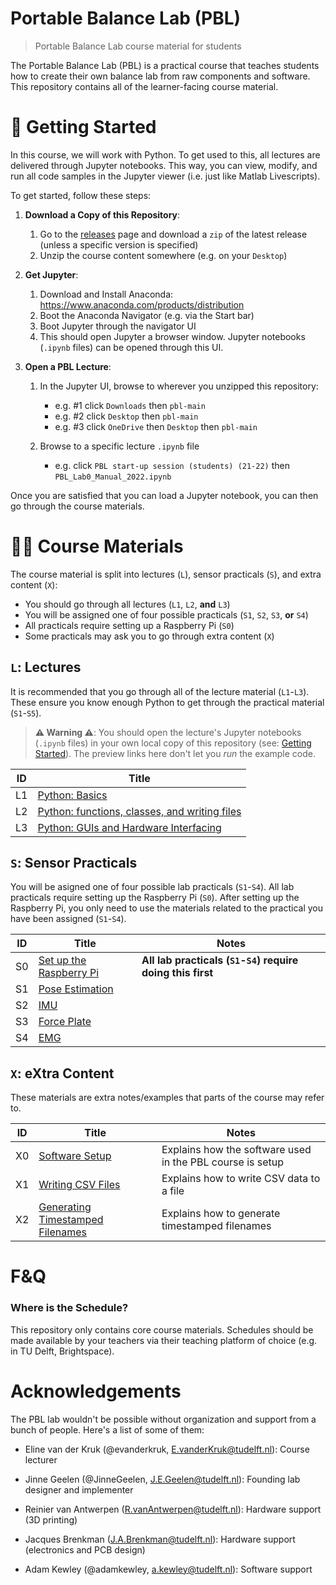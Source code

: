 # Portable Balance Lab (PBL)

> Portable Balance Lab course material for students

The Portable Balance Lab (PBL) is a practical course that teaches students how to create their own balance lab from raw components and software. This repository contains all of the learner-facing course material.


# <a name="getting-started"></a> 🚀 Getting Started

In this course, we will work with Python. To get used to this, all lectures are delivered through Jupyter notebooks. This way, you can view, modify, and run all code samples in the Jupyter viewer (i.e. just like Matlab Livescripts).

To get started, follow these steps:

1. **Download a Copy of this Repository**:

    1. Go to the [releases](../../releases) page and download a `zip` of the latest release
       (unless a specific version is specified)
    2. Unzip the course content somewhere (e.g. on your `Desktop`)

2. **Get Jupyter**:

    1. Download and Install Anaconda: https://www.anaconda.com/products/distribution
    2. Boot the Anaconda Navigator (e.g. via the Start bar)
    3. Boot Jupyter through the navigator UI
    4. This should open Jupyter a browser window. Jupyter notebooks (`.ipynb` files) can be opened through this UI.

3. **Open a PBL Lecture**:

    1. In the Jupyter UI, browse to wherever you unzipped this repository:

        * e.g. #1 click `Downloads` then `pbl-main`
        * e.g. #2 click `Desktop` then `pbl-main`
        * e.g. #3 click `OneDrive` then `Desktop` then `pbl-main`

    2. Browse to a specific lecture `.ipynb` file

         * e.g. click `PBL start-up session (students) (21-22)` then `PBL_Lab0_Manual_2022.ipynb`

Once you are satisfied that you can load a Jupyter notebook, you can then go through the course materials.


# 👩‍🏫 Course Materials

The course material is split into lectures (`L`), sensor practicals (`S`), and extra content (`X`):

- You should go through all lectures (`L1`, `L2`, **and** `L3`)
- You will be assigned one of four possible practicals (`S1`, `S2`, `S3`, **or** `S4`)
- All practicals require setting up a Raspberry Pi (`S0`)
- Some practicals may ask you to go through extra content (`X`)


## `L`: Lectures

It is recommended that you go through all of the lecture material (`L1`-`L3`). These ensure you know enough Python to get through the practical material (`S1`-`S5`).

> **⚠️ Warning ⚠️**: You should open the lecture's Jupyter notebooks (`.ipynb` files) in your own local copy of this repository (see: [Getting Started](#getting-started)). The preview links here don't let you *run* the example code.

| ID | Title |
| -- | ----- |
| L1 | [Python: Basics](L1_PythonBasics/L1_PythonBasics.ipynb) |
| L2 | [Python: functions, classes, and writing files](L2_PythonClassesAndWritingFiles/L2_PythonClassesAndWritingFiles.ipynb) |
| L3 | [Python: GUIs and Hardware Interfacing](L3_PythonGUIsAndHardware/L3_PythonGUIsAndHardware.ipynb) |


## `S`: Sensor Practicals

You will be asigned one of four possible lab practicals (`S1`-`S4`). All lab practicals require setting up the Raspberry Pi (`S0`). After setting up the Raspberry Pi, you only need to use the materials related to the practical you have been assigned (`S1`-`S4`).

| ID | Title | Notes |
| -- | ----- | ----- |
| S0 | [Set up the Raspberry Pi](S1_SetUpRaspberryPi/S1_SetUpRaspberryPi.ipynb) | **All lab practicals (`S1`-`S4`) require doing this first** |
| S1 | [Pose Estimation](S2_PoseEstimation/S2_PoseEstimation.ipynb) | |
| S2 | [IMU](S2_IMU/S2_IMU.ipynb) | |
| S3 | [Force Plate](S3_ForcePlate/S3_ForcePlate.ipynb) | |
| S4 | [EMG](S4_EMG/S4_EMG.ipynb) | |


## `X`: eXtra Content

These materials are extra notes/examples that parts of the course may refer to.

| ID | Title | Notes |
| -- | ----- | ----- |
| X0 | [Software Setup](X2_InstallSoftware/README.md) | Explains how the software used in the PBL course is setup |
| X1 | [Writing CSV Files](X1_WritingCSVFiles/X1_WritingCSVFiles.ipynb) | Explains how to write CSV data to a file |
| X2 | [Generating Timestamped Filenames](X2_GeneratingTimestampedFilenames/X2_GeneratingTimestampedFilenames.ipynb) | Explains how to generate timestamped filenames |


# F&Q

### Where is the Schedule?

This repository only contains core course materials. Schedules should be made available by your teachers via their teaching platform of choice (e.g. in TU Delft, Brightspace).

# Acknowledgements

The PBL lab wouldn't be possible without organization and support from a bunch of people. Here's a list of some of them:

- Eline van der Kruk (@evanderkruk, E.vanderKruk@tudelft.nl): Course lecturer
- Jinne Geelen (@JinneGeelen, J.E.Geelen@tudelft.nl): Founding lab designer and implementer

- Reinier van Antwerpen (R.vanAntwerpen@tudelft.nl): Hardware support (3D printing)
- Jacques Brenkman (J.A.Brenkman@tudelft.nl): Hardware support (electronics and PCB design)
- Adam Kewley (@adamkewley, a.kewley@tudelft.nl): Software support
